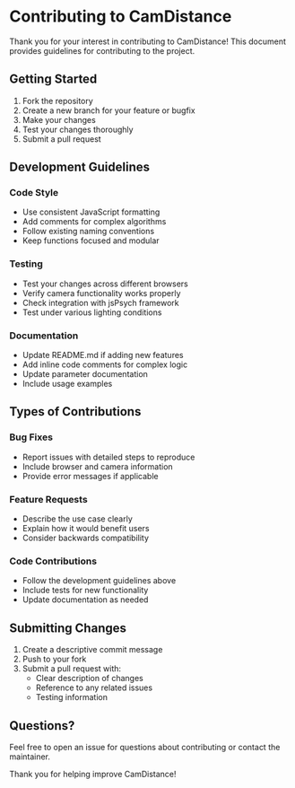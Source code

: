 # Contributing to CamDistance

Thank you for your interest in contributing to CamDistance! This document provides guidelines for contributing to the project.

## Getting Started

1. Fork the repository
2. Create a new branch for your feature or bugfix
3. Make your changes
4. Test your changes thoroughly
5. Submit a pull request

## Development Guidelines

### Code Style

- Use consistent JavaScript formatting
- Add comments for complex algorithms
- Follow existing naming conventions
- Keep functions focused and modular

### Testing

- Test your changes across different browsers
- Verify camera functionality works properly
- Check integration with jsPsych framework
- Test under various lighting conditions

### Documentation

- Update README.md if adding new features
- Add inline code comments for complex logic
- Update parameter documentation
- Include usage examples

## Types of Contributions

### Bug Fixes
- Report issues with detailed steps to reproduce
- Include browser and camera information
- Provide error messages if applicable

### Feature Requests
- Describe the use case clearly
- Explain how it would benefit users
- Consider backwards compatibility

### Code Contributions
- Follow the development guidelines above
- Include tests for new functionality
- Update documentation as needed

## Submitting Changes

1. Create a descriptive commit message
2. Push to your fork
3. Submit a pull request with:
   - Clear description of changes
   - Reference to any related issues
   - Testing information

## Questions?

Feel free to open an issue for questions about contributing or contact the maintainer.

Thank you for helping improve CamDistance!

